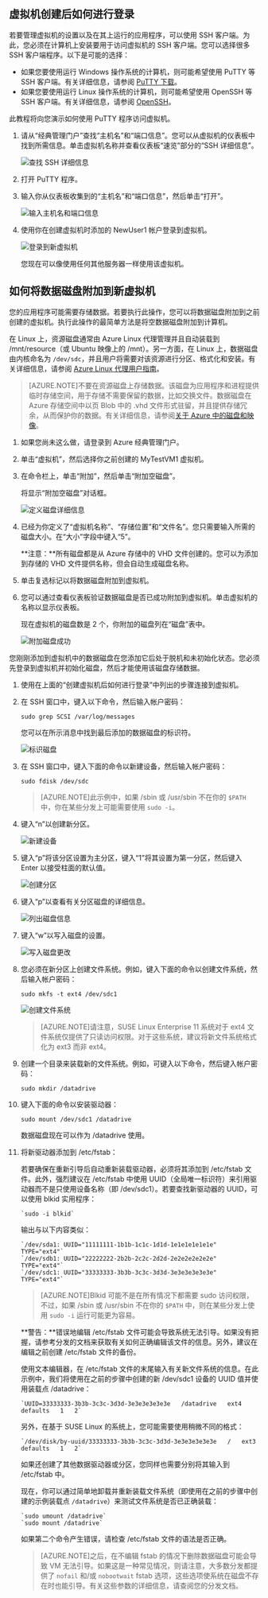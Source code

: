 

## <a id="logon"> </a>虚拟机创建后如何进行登录 ##

若要管理虚拟机的设置以及在其上运行的应用程序，可以使用 SSH 客户端。为此，您必须在计算机上安装要用于访问虚拟机的 SSH 客户端。您可以选择很多 SSH 客户端程序。以下是可能的选择：

- 如果您要使用运行 Windows 操作系统的计算机，则可能希望使用 PuTTY 等 SSH 客户端。有关详细信息，请参阅 [PuTTY 下载](http://www.chiark.greenend.org.uk/~sgtatham/putty/download.html)。
- 如果您要使用运行 Linux 操作系统的计算机，则可能希望使用 OpenSSH 等 SSH 客户端。有关详细信息，请参阅 [OpenSSH](http://www.openssh.org/)。

此教程将向您演示如何使用 PuTTY 程序访问虚拟机。

1. 请从“经典管理门户”查找“主机名”和“端口信息”。您可以从虚拟机的仪表板中找到所需信息。单击虚拟机名称并查看仪表板“速览”部分的“SSH 详细信息”。

	![查找 SSH 详细信息](./media/virtual-machines-Linux-tutorial-log-on-attach-disk/SSHdetails.png)

2. 打开 PuTTY 程序。

3. 输入你从仪表板收集到的“主机名”和“端口信息”，然后单击“打开”。

	![输入主机名和端口信息](./media/virtual-machines-Linux-tutorial-log-on-attach-disk/putty.png)

4. 使用你在创建虚拟机时添加的 NewUser1 帐户登录到虚拟机。

	![登录到新虚拟机](./media/virtual-machines-Linux-tutorial-log-on-attach-disk/sshlogin.png)

	您现在可以像使用任何其他服务器一样使用该虚拟机。


## <a id="attachdisk"> </a>如何将数据磁盘附加到新虚拟机 ##

您的应用程序可能需要存储数据。若要执行此操作，您可以将数据磁盘附加到之前创建的虚拟机。执行此操作的最简单方法是将空数据磁盘附加到计算机。

在 Linux 上，资源磁盘通常由 Azure Linux 代理管理并且自动装载到 /mnt/resource（或 Ubuntu 映像上的 /mnt）。另一方面，在 Linux 上，数据磁盘由内核命名为 `/dev/sdc`，并且用户将需要对该资源进行分区、格式化和安装。有关详细信息，请参阅 [Azure Linux 代理用户指南](/documentation/articles/virtual-machines-linux-agent-user-guide)。

>[AZURE.NOTE]不要在资源磁盘上存储数据。该磁盘为应用程序和进程提供临时存储空间，用于存储不需要保留的数据，比如交换文件。数据磁盘在 Azure 存储空间中以页 Blob 中的 .vhd 文件形式驻留，并且提供存储冗余，从而保护你的数据。有关详细信息，请参阅[关于 Azure 中的磁盘和映像](http://msdn.microsoft.com/zh-cn/library/jj672979.aspx)。

1. 如果您尚未这么做，请登录到 Azure 经典管理门户。

2. 单击“虚拟机”，然后选择你之前创建的 MyTestVM1 虚拟机。

3. 在命令栏上，单击“附加”，然后单击“附加空磁盘”。
	
	将显示“附加空磁盘”对话框。

	![定义磁盘详细信息](./media/virtual-machines-Linux-tutorial-log-on-attach-disk/attachnewdisklinux.png)

4. 已经为你定义了“虚拟机名称”、“存储位置”和“文件名”。您只需要输入所需的磁盘大小。在“大小”字段中键入“5”。

	**注意：**所有磁盘都是从 Azure 存储中的 VHD 文件创建的。您可以为添加到存储的 VHD 文件提供名称，但会自动生成磁盘名称。

5. 单击复选标记以将数据磁盘附加到虚拟机。

6. 您可以通过查看仪表板验证数据磁盘是否已成功附加到虚拟机。单击虚拟机的名称以显示仪表板。

	现在虚拟机的磁盘数是 2 个，你附加的磁盘列在“磁盘”表中。

	![附加磁盘成功](./media/virtual-machines-Linux-tutorial-log-on-attach-disk/attachemptysuccess.png)


您刚刚添加到虚拟机中的数据磁盘在您添加它后处于脱机和未初始化状态。您必须先登录到虚拟机并初始化磁盘，然后才能使用该磁盘存储数据。

1. 使用在上面的“创建虚拟机后如何进行登录”中列出的步骤连接到虚拟机。


2. 在 SSH 窗口中，键入以下命令，然后输入帐户密码：

	`sudo grep SCSI /var/log/messages`

	您可以在所示消息中找到最后添加的数据磁盘的标识符。

	![标识磁盘](./media/virtual-machines-Linux-tutorial-log-on-attach-disk/diskmessages.png)


3. 在 SSH 窗口中，键入下面的命令以新建设备，然后输入帐户密码：

	`sudo fdisk /dev/sdc`

	>[AZURE.NOTE]此示例中，如果 /sbin 或 /usr/sbin 不在你的 `$PATH` 中，你在某些分发上可能需要使用 `sudo -i`。


4. 键入“n”以创建新分区。

	![新建设备](./media/virtual-machines-Linux-tutorial-log-on-attach-disk/diskpartition.png)


5. 键入“p”将该分区设置为主分区，键入“1”将其设置为第一分区，然后键入 Enter 以接受柱面的默认值。

	![创建分区](./media/virtual-machines-Linux-tutorial-log-on-attach-disk/diskcylinder.png)


6. 键入“p”以查看有关分区磁盘的详细信息。

	![列出磁盘信息](./media/virtual-machines-Linux-tutorial-log-on-attach-disk/diskinfo.png)


7. 键入“w”以写入磁盘的设置。

	![写入磁盘更改](./media/virtual-machines-Linux-tutorial-log-on-attach-disk/diskwrite.png)


8. 您必须在新分区上创建文件系统。例如，键入下面的命令以创建文件系统，然后输入帐户密码：

	`sudo mkfs -t ext4 /dev/sdc1`

	![创建文件系统](./media/virtual-machines-Linux-tutorial-log-on-attach-disk/diskfilesystem.png)

	>[AZURE.NOTE]请注意，SUSE Linux Enterprise 11 系统对于 ext4 文件系统仅提供了只读访问权限。对于这些系统，建议将新文件系统格式化为 ext3 而非 ext4。


9. 创建一个目录来装载新的文件系统。例如，可键入以下命令，然后键入帐户密码：

	`sudo mkdir /datadrive`


10. 键入下面的命令以安装驱动器：

	`sudo mount /dev/sdc1 /datadrive`

	数据磁盘现在可以作为 /datadrive 使用。


11. 将新驱动器添加到 /etc/fstab：

	若要确保在重新引导后自动重新装载驱动器，必须将其添加到 /etc/fstab 文件。此外，强烈建议在 /etc/fstab 中使用 UUID（全局唯一标识符）来引用驱动器而不是只使用设备名称（即 /dev/sdc1）。若要查找新驱动器的 UUID，可以使用 blkid 实用程序：
	
		`sudo -i blkid`

	输出与以下内容类似：

		`/dev/sda1: UUID="11111111-1b1b-1c1c-1d1d-1e1e1e1e1e1e" TYPE="ext4"`
		`/dev/sdb1: UUID="22222222-2b2b-2c2c-2d2d-2e2e2e2e2e2e" TYPE="ext4"`
		`/dev/sdc1: UUID="33333333-3b3b-3c3c-3d3d-3e3e3e3e3e3e" TYPE="ext4"`

	>[AZURE.NOTE]Blkid 可能不是在所有情况下都需要 sudo 访问权限，不过，如果 /sbin 或 /usr/sbin 不在你的 `$PATH` 中，则在某些分发上使用 `sudo -i` 运行可能更为容易。

	**警告：**错误地编辑 /etc/fstab 文件可能会导致系统无法引导。如果没有把握，请参考分发的文档来获取有关如何正确编辑该文件的信息。另外，建议在编辑之前创建 /etc/fstab 文件的备份。

	使用文本编辑器，在 /etc/fstab 文件的末尾输入有关新文件系统的信息。在此示例中，我们将使用在之前的步骤中创建的新 /dev/sdc1 设备的 UUID 值并使用装载点 /datadrive：

		`UUID=33333333-3b3b-3c3c-3d3d-3e3e3e3e3e3e   /datadrive   ext4   defaults   1   2`

	另外，在基于 SUSE Linux 的系统上，您可能需要使用稍微不同的格式：

		`/dev/disk/by-uuid/33333333-3b3b-3c3c-3d3d-3e3e3e3e3e3e   /   ext3   defaults   1   2`

	如果还创建了其他数据驱动器或分区，您同样也需要分别将其输入到 /etc/fstab 中。

	现在，你可以通过简单地卸载并重新装载文件系统（即使用在之前的步骤中创建的示例装载点 `/datadrive`）来测试文件系统是否已正确装载：

		`sudo umount /datadrive`
		`sudo mount /datadrive`

	如果第二个命令产生错误，请检查 /etc/fstab 文件的语法是否正确。


	>[AZURE.NOTE]之后，在不编辑 fstab 的情况下删除数据磁盘可能会导致 VM 无法引导。如果这是一种常见情况，则请注意，大多数分发都提供了 `nofail` 和/或 `nobootwait` fstab 选项，这些选项使系统在磁盘不存在时也能引导。有关这些参数的详细信息，请查阅您的分发文档。

<!---HONumber=70-->